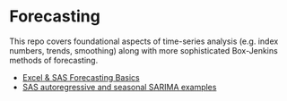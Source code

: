 Forecasting
===========

This repo covers foundational aspects of time-series analysis (e.g. index numbers, trends, smoothing) along with more sophisticated Box-Jenkins methods of forecasting.

-   [Excel & SAS Forecasting Basics](ForecastingBasics.md)
-   [SAS autoregressive and seasonal SARIMA examples](BasicSASForecasting.md)
